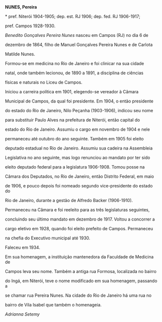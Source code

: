 **NUNES, Pereira**



\* pref. Niterói 1904-1905; dep. est. RJ 1906; dep. fed. RJ 1906-1917;

pref. Campos 1928-1930.



*Benedito Gonçalves Pereira Nunes* nasceu em Campos (RJ) no dia 6 de

dezembro de 1864, filho de Manuel Gonçalves Pereira Nunes e de Carlota

Matilde Nunes.



Formou-se em medicina no Rio de Janeiro e foi clinicar na sua cidade

natal, onde também lecionou, de 1890 a 1891, a disciplina de ciências

físicas e naturais no Liceu de Campos.



Iniciou a carreira política em 1901, elegendo-se vereador à Câmara

Municipal de Campos, da qual foi presidente. Em 1904, o então presidente

do estado do Rio de Janeiro, Nilo Peçanha (1903-1906), indicou seu nome

para substituir Paulo Alves na prefeitura de Niterói, então capital do

estado do Rio de Janeiro. Assumiu o cargo em novembro de 1904 e nele

permaneceu até outubro do ano seguinte. Também em 1905 foi eleito

deputado estadual no Rio de Janeiro. Assumiu sua cadeira na Assembleia

Legislativa no ano seguinte, mas logo renunciou ao mandato por ter sido

eleito deputado federal para a legislatura 1906-1908. Tomou posse na

Câmara dos Deputados, no Rio de Janeiro, então Distrito Federal, em maio

de 1906, e pouco depois foi nomeado segundo vice-presidente do estado do

Rio de Janeiro, durante a gestão de Alfredo Backer (1906-1910).

Permaneceu na Câmara e foi reeleito para as três legislaturas seguintes,

concluindo seu último mandato em dezembro de 1917. Voltou a concorrer a

cargo eletivo em 1928, quando foi eleito prefeito de Campos. Permaneceu

na chefia do Executivo municipal até 1930.



Faleceu em 1934.



Em sua homenagem, a instituição mantenedora da Faculdade de Medicina de

Campos leva seu nome. Também a antiga rua Formosa, localizada no bairro

do Ingá, em Niterói, teve o nome modificado em sua homenagem, passando a

se chamar rua Pereira Nunes. Na cidade do Rio de Janeiro há uma rua no

bairro de Vila Isabel que também o homenageia.



*Adrianna Setemy*




